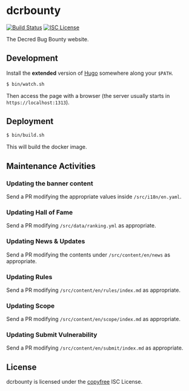 # dcrbounty

[![Build Status](https://github.com/decred/dcrbounty/workflows/Build%20and%20Test/badge.svg)](https://github.com/decred/dcrbounty/actions)
[![ISC License](https://img.shields.io/badge/license-ISC-blue.svg)](http://copyfree.org)

The Decred Bug Bounty website.

## Development

Install the **extended** version of [Hugo](https://gohugo.io/) somewhere along your `$PATH`.

```bash
$ bin/watch.sh
```

Then access the page with a browser (the server usually starts in `https://localhost:1313`).

## Deployment

```bash
$ bin/build.sh
```

This will build the docker image.

## Maintenance Activities

### Updating the banner content

Send a PR modifying the appropriate values inside `/src/i18n/en.yaml`.

### Updating Hall of Fame

Send a PR modifying `/src/data/ranking.yml` as appropriate.

### Updating News & Updates

Send a PR modifying the contents under `/src/content/en/news` as appropriate.

### Updating Rules

Send a PR modifying `/src/content/en/rules/index.md` as appropriate.

### Updating Scope

Send a PR modifying `/src/content/en/scope/index.md` as appropriate.

### Updating Submit Vulnerability

Send a PR modifying `/src/content/en/submit/index.md` as appropriate.

## License

dcrbounty is licensed under the [copyfree](http://copyfree.org) ISC License.
